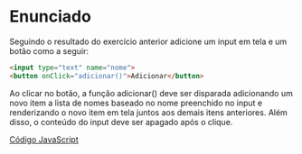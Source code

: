 # Enunciado
Seguindo o resultado do exercício anterior adicione um input em tela e um botão como a seguir:

~~~html
<input type="text" name="nome">
<button onClick="adicionar()">Adicionar</button>
~~~

Ao clicar no botão, a função adicionar() deve ser disparada adicionando um novo item a lista de nomes baseado no nome preenchido no input e renderizando o novo item em tela juntos aos demais itens anteriores. Além disso, o conteúdo do input deve ser apagado após o clique.

[Código JavaScript](https://github.com/EmanuelLacerda/Desafios-CursoJS-RocketSeat/blob/master/modulo02-desafio04/scripts/index.js)

